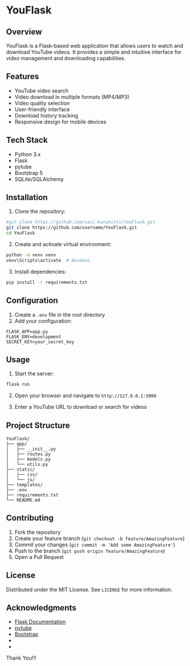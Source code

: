 # YouFlask

## Overview

YouFlask is a Flask-based web application that allows users to watch and download YouTube videos. It provides a simple and intuitive interface for video management and downloading capabilities.

## Features

- YouTube video search
- Video download in multiple formats (MP4/MP3)
- Video quality selection
- User-friendly interface
- Download history tracking
- Responsive design for mobile devices

## Tech Stack

- Python 3.x
- Flask
- pytube
- Bootstrap 5
- SQLite/SQLAlchemy

## Installation

1. Clone the repository:

```bash
#git clone https://github.com/sasi-kanakinti/YouFlask.git
git clone https://github.com/username/YouFlask.git
cd YouFlask
```

2. Create and activate virtual environment:

```bash
python -m venv venv
venv\Scripts\activate  # Windows
```

3. Install dependencies:

```bash
pip install -r requirements.txt
```

## Configuration

1. Create a `.env` file in the root directory
2. Add your configuration:

```
FLASK_APP=app.py
FLASK_ENV=development
SECRET_KEY=your_secret_key
```

## Usage

1. Start the server:

```bash
flask run
```

2. Open your browser and navigate to `http://127.0.0.1:5000`

3. Enter a YouTube URL to download or search for videos

## Project Structure

```
YouFlask/
├── app/
│   ├── __init__.py
│   ├── routes.py
│   ├── models.py
│   └── utils.py
├── static/
│   ├── css/
│   └── js/
├── templates/
├── .env
├── requirements.txt
└── README.md
```

## Contributing

1. Fork the repository
2. Create your feature branch (`git checkout -b feature/AmazingFeature`)
3. Commit your changes (`git commit -m 'Add some AmazingFeature'`)
4. Push to the branch (`git push origin feature/AmazingFeature`)
5. Open a Pull Request

## License

Distributed under the MIT License. See `LICENSE` for more information.

## Acknowledgments

- [Flask Documentation](https://flask.palletsprojects.com/)
- [pytube](https://github.com/pytube/pytube)
- [Bootstrap](https://getbootstrap.com)
-
-
Thank You!!!
